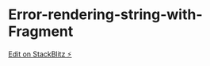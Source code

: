# Error-rendering-string-with-Fragment

[Edit on StackBlitz ⚡️](https://stackblitz.com/edit/js-ysvjdp)